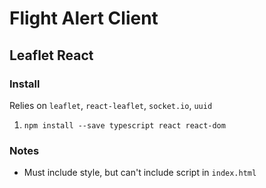 # Flight Alert Client

## Leaflet React

### Install

Relies on `leaflet`, `react-leaflet`, `socket.io`, `uuid`

1. `npm install --save typescript react react-dom`

### Notes

* Must include style, but can't include script in `index.html`